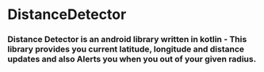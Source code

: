 # DistanceDetector

### Distance Detector is an android library written in kotlin - This library provides you current latitude, longitude and distance updates and also Alerts you when you out of your given radius.
